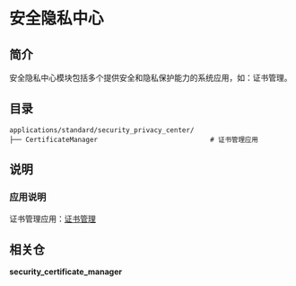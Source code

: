 # 安全隐私中心

## 简介<a name="section11660541593"></a>

安全隐私中心模块包括多个提供安全和隐私保护能力的系统应用，如：证书管理。


## 目录<a name="section161941989596"></a>
```
applications/standard/security_privacy_center/
├── CertificateManager                            # 证书管理应用
```

## 说明<a name="section1312121216216"></a>

### 应用说明<a name="section1551164914237"></a>
证书管理应用：[证书管理](CertificateManager/README.md)

## 相关仓<a name="section1371113476307"></a>

**security_certificate_manager**